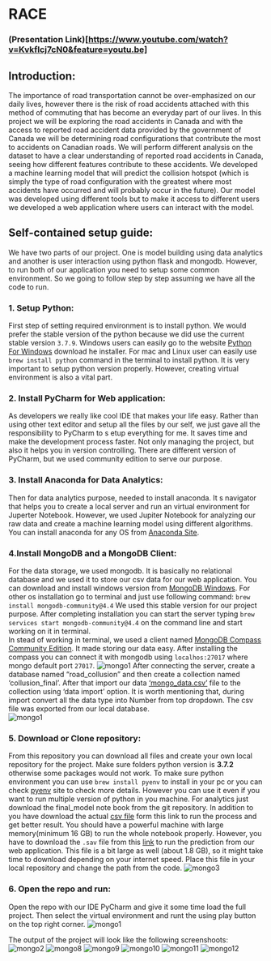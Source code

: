 # RACE

### (Presentation Link)[https://www.youtube.com/watch?v=KvkfIcj7cN0&feature=youtu.be]


## Introduction: 
The importance of road transportation cannot be over-emphasized on our daily lives, however there is the risk of road accidents attached with this method of commuting that has become an everyday part of our lives. In this project we will be exploring the road accidents in Canada and with the access to reported road accident data provided by the government of Canada we will be determining road configurations that contribute the most to accidents on Canadian roads. We will perform different analysis on the dataset to have a clear understanding of reported road accidents in Canada, seeing how different features contribute to these accidents. We developed a machine learning model that will predict the collision hotspot (which is simply the type of road configuration with the greatest where most accidents have occurred and will probably occur in the future). Our model was developed using different tools but to make it access to different users we developed a web application where users can interact with the model.


## Self-contained setup guide:
We have two parts of our project. One is model building using data analytics and another is user interaction using python flask and mongodb. However, to run both of our application you need to setup some common environment. So we going to follow step by step assuming we have all the code to run.

### **1.	Setup Python:** 
First step of setting required environment is to install python. 
We would prefer the stable version of the python because we did use the current stable version `3.7.9`. Windows users can easily go 
to the website [Python For Windows](https://www.python.org/downloads/windows) download he installer. For mac and Linux user 
can easily use 
`brew install python` 
command in the terminal to install python. It is very important to setup python version properly. However, creating virtual environment
is also a vital part. 

### **2.	Install PyCharm for Web application:** 
As developers we really like cool 
IDE that makes your life easy. Rather than using other text editor and setup 
all the files by our self, we just gave all the responsibility to PyCharm to s
etup everything for me. It saves time and make the development process faster. 
Not only managing the project, but also it helps you in version controlling. 
There are different version of PyCharm, but we used community edition to serve our purpose.


### **3. Install Anaconda for Data Analytics:** 
Then for data analytics purpose, needed to install anaconda. It s navigator that helps you to create a 
local server and run an virtual environment for Juperter Notebook. However, we used Jupiter Notebook for analyzing our raw data and create a machine learning model
using different algorithms. You can install anaconda for any OS from [Anaconda Site](https://www.anaconda.com/products/individual). 

### **4.Install MongoDB and a MongoDB Client:** 
For the data storage, we used mongodb. It is basically no relational database and we used it to store our csv 
data for our web application. You can download and install windows version from [MongoDB Windows]( https://docs.mongodb.com/manual/tutorial/install-mongodb-on-windows/). For other os installation go to terminal and just use following command:
`brew install mongodb-community@4.4`
We used this stable version for our project purpose. After completing installation you can start the server typing ` brew services start mongodb-community@4.4 ` on the command line and start working on it in terminal.  
In stead of working in terminal, we used a client named [MongoDB Compass Community Edition]( https://www.mongodb.com/try/download/compass). It made storing our data easy. After installing the compass you can connect it with mongodb using `localhos:27017` where mongo default port `27017`. 
![mongo1](https://github.com/tasrif60/RACE/blob/master/readme_images/mongo1.png)
After connecting the server, create a database named “road_collusion” and then create a collection named ‘collusion_final’. After that import our data [‘mongo_data.csv’](https://www.dropbox.com/s/36nu3yfjeu108js/mongo_data.csv?dl=0) file to the collection using ‘data import’ option. It is worth mentioning that, during import convert all the data type into Number from top dropdown. The csv file was exported from our local database.   
![mongo1](https://github.com/tasrif60/RACE/blob/master/readme_images/mongo2.png)


### 5.	Download or Clone repository:
From this repository you can download all files and create your own local repository for the project. 
Make sure folders python version is **3.7.2** otherwise some packages would not work. To make sure python environment you can use `brew install pyenv` to 
install in your pc or you can check [pyenv]( https://github.com/pyenv/pyenv/wiki) site to check more details. However you can use it even if you want to 
run multiple version of python in you machine. For analytics just download the final_model note book from the git repository. In addition to you have download the actual [csv file](https://www.dropbox.com/s/tksbkn4wvek92by/NCDB_1999_to_2017.csv?dl=0) form this link to run the process and get better result. You should have a powerful machine with large memory(minimum 16 GB) to run the whole notebook properly. However, you have to download the `.sav` file from this [link](https://drive.google.com/file/d/1MiXEJcYwfkYr2kOep2jG3QzRe1ghAqij/view?usp=sharing) to run the prediction from our web application. This file is a bit large as well (about 1.8 GB), so it might take time to download depending on your internet speed. Place this file in your local repository and change the path from the code.
![mongo3](https://github.com/tasrif60/RACE/blob/master/readme_images/pycharm3.png)

### **6.	Open the repo and run:** 
Open the repo with our IDE PyCharm and  give it some time load the full project. 
Then select the virtual environment and runt the using play button on the top right corner. 
![mongo1](https://github.com/tasrif60/RACE/blob/master/readme_images/pycharm1.png)


The output of the project will look like the following screenshoots:
<br/>
![mongo2](https://github.com/tasrif60/RACE/blob/master/readme_images/app2.png)
![mongo8](https://github.com/tasrif60/RACE/blob/master/readme_images/app1.png)
![mongo9](https://github.com/tasrif60/RACE/blob/master/readme_images/app3.png)
![mongo10](https://github.com/tasrif60/RACE/blob/master/readme_images/app4.png)
![mongo11](https://github.com/tasrif60/RACE/blob/master/readme_images/app5.png)
![mongo12](https://github.com/tasrif60/RACE/blob/master/readme_images/app6.png)





